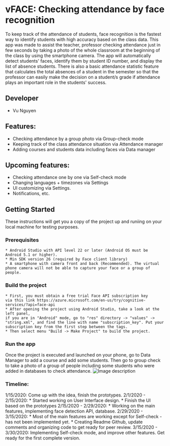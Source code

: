 # vFACE: Checking attendance by face recognition

To keep track of the attendance of students, face recognition is the fastest way to identify students with high accuracy based on the class data. This app was made to assist the teacher, professor checking attendance just in few seconds by taking a photo of the whole classroom at the beginning of the class by using the smartphone camera. The app will automatically detect students' faces, identify them by student ID number, and display the list of absence students. There is also a basic attendance statistic feature that calculates the total absences of a student in the semester so that the professor can easily make the decision on a student/s grade if attendance plays an important role in the students' success.

## Developer
* Vu Nguyen

## Features:
* Checking attendance by a group photo via Group-check mode
* Keeping track of the class attendance situation via Attendance manager
* Adding courses and students data including faces via Data manager

## Upcoming features:
* Checking attendance one by one via Self-check mode
* Changing languages + timezones via Settings
* UI customizing via Settings.
* Notifications, etc.

## Getting Started
These instructions will get you a copy of the project up and runiing on your local machine for testing purposes.
### Prerequisites
```
* Android Studio with API level 22 or later (Android OS must be Android 5.1 or higher).
* Min SDK version 26 (required by Face client library)
* A smartphone with camera front and back (Recommended). The virtual phone camera will not be able to capture your face or a group of people.
```
### Build the project
```
* First, you must obtain a free trial Face API subscription key 
via this link https://azure.microsoft.com/en-us/try/cognitive-services/?api=face-api
* After opening the project using Android Studio, take a look at the left panel, 
if you are in "Android" mode, go to "res" directory -> "values" -> "string.xml", and find the line with name "subscription_key". Put your subscription key from the first step between the tags.
* Then select menu "Build -> Make Project" to build the project.
```
### Run the app
Once the project is executed and launched on your phone, go to Data Manager to add a course and add some students.
Then go to group check to take a photo of a group of people including some students who were added in databases to check attendance.
![Image description](https://i.ibb.co/42bKRmX/Screenshot-2020-03-16-14-15-00-127-com-example-vface.jpg)

### Timeline:
 1/15/2020: Come up with the idea, finish the prototypes.
 2/1/2020 - 2/15/2020: * Started working on User Interface design.
                       * Finish the UI based on the prototypes
 2/15/2020 - 2/29/2020: * Working on the main features, implementing face detection API, database.
 2/29/2020 - 3/15/2020: * Most of the main features are working except for Self-check - has not been implemented yet.
                        * Creating Readme Github, update comments and organizing code to get ready for peer review.
 3/15/2020 - 3/30/2020: Implementing Self-check mode, and improve other features. Get ready for the first complete version.
